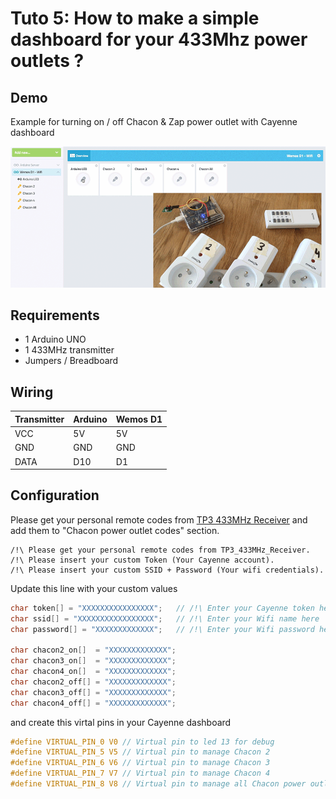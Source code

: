 # Tuto 5: How to make a simple dashboard for your 433Mhz power outlets ?

## Demo

Example for turning on / off Chacon & Zap power outlet with Cayenne dashboard

![How to send 433MHz RF codes to power outlets ?](overview.gif)

## Requirements
- 1 Arduino UNO
- 1 433MHz transmitter
- Jumpers / Breadboard

## Wiring

| Transmitter | Arduino   | Wemos D1
|-------------|-----------|----------
| VCC         | 5V        | 5V
| GND         | GND       | GND
| DATA        | D10       | D1

## Configuration

Please get your personal remote codes from [TP3 433MHz Receiver](../TP3_433MHz_Receiver) and add them to "Chacon power outlet codes" section.
  
```
/!\ Please get your personal remote codes from TP3_433MHz_Receiver.
/!\ Please insert your custom Token (Your Cayenne account).
/!\ Please insert your custom SSID + Password (Your wifi credentials).
```

Update this line with your custom values

```c
char token[] = "XXXXXXXXXXXXXXXX";   // /!\ Enter your Cayenne token here
char ssid[] = "XXXXXXXXXXXXXXXXX";   // /!\ Enter your Wifi name here
char password[] = "XXXXXXXXXXXXX";   // /!\ Enter your Wifi password here

char chacon2_on[]  = "XXXXXXXXXXXXX";
char chacon3_on[]  = "XXXXXXXXXXXXX";
char chacon4_on[]  = "XXXXXXXXXXXXX";
char chacon2_off[] = "XXXXXXXXXXXXX";
char chacon3_off[] = "XXXXXXXXXXXXX";
char chacon4_off[] = "XXXXXXXXXXXXX";
```

and create this virtal pins in your Cayenne dashboard

```c
#define VIRTUAL_PIN_0 V0 // Virtual pin to led 13 for debug
#define VIRTUAL_PIN_5 V5 // Virtual pin to manage Chacon 2
#define VIRTUAL_PIN_6 V6 // Virtual pin to manage Chacon 3
#define VIRTUAL_PIN_7 V7 // Virtual pin to manage Chacon 4
#define VIRTUAL_PIN_8 V8 // Virtual pin to manage all Chacon power outlet
```
